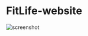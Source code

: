 # FitLife-website
![screenshot](https://github.com/TugcePala/FitLife-website/blob/main/images/screenshot.png)
